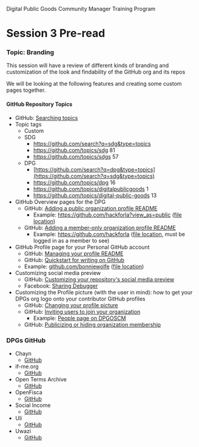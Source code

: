Digital Public Goods Community Manager Training Program
# Session 3 Pre-read

### Topic: Branding

This session will have a review of different kinds of branding and customization of the look and findability of the GitHub org and its repos

We will be looking at the following features and creating some custom pages together.

#### GitHub Repository Topics
- GitHub: [Searching topics](https://docs.github.com/en/search-github/searching-on-github/searching-topics)
- Topic tags
  - Custom
  - SDG
    - https://github.com/search?q=sdg&type=topics
    - https://github.com/topics/sdg 81
    - https://github.com/topics/sdgs 57
  - DPG
    - [https://github.com/search?q=dpg&type=topics](https://github.com/search?q=sdg&type=topics)
    - https://github.com/topics/dpg 16
    - https://github.com/topics/digitalpublicgoods 1
    - https://github.com/topics/digital-public-goods 13
- GitHub Overview pages for the DPG
   - GitHub: [Adding a public organization profile README](https://docs.github.com/en/organizations/collaborating-with-groups-in-organizations/customizing-your-organizations-profile#adding-a-public-organization-profile-readme)
      - Example: https://github.com/hackforla?view_as=public ([file location](https://github.com/hackforla/.github/tree/main/profile))
   - GitHub: [Adding a member-only organization profile README](https://docs.github.com/en/organizations/collaborating-with-groups-in-organizations/customizing-your-organizations-profile#adding-a-member-only-organization-profile-readme)
      - Example: https://github.com/hackforla ([file location](https://github.com/hackforla/.github-private/blob/main/profile/README.md), must be logged in as a member to see)
- GitHub Profile page for your Personal GitHub account
   - GitHub: [Managing your profile README](https://docs.github.com/en/account-and-profile/setting-up-and-managing-your-github-profile/customizing-your-profile/managing-your-profile-readme)
   - GitHub: [Quickstart for writing on GitHub](https://docs.github.com/en/get-started/writing-on-github/getting-started-with-writing-and-formatting-on-github/quickstart-for-writing-on-github)
   - Example: [github.com/bonniewolfe](https://github.com/bonniewolfe) ([file location](https://github.com/bonniewolfe/bonniewolfe/blob/main/README.md))
- Customizing social media preview
   - GitHub: [Customizing your repository's social media preview](https://docs.github.com/en/repositories/managing-your-repositorys-settings-and-features/customizing-your-repository/customizing-your-repositorys-social-media-preview)
   - Facebook: [Sharing Debugger](https://developers.facebook.com/tools/debug)
- Customizing the Profile picture (with the user in mind): how to get your DPGs org logo onto your contributor GitHub profiles
   - GitHub: [Changing your profile picture](https://docs.github.com/en/account-and-profile/setting-up-and-managing-your-github-profile/customizing-your-profile/personalizing-your-profile#changing-your-profile-picture)
   - GitHub: [Inviting users to join your organization](https://docs.github.com/en/organizations/managing-membership-in-your-organization/inviting-users-to-join-your-organization)
      - Example: [People page on DPGOSCM](https://github.com/orgs/DPGOSCM/people)
   - GitHub: [Publicizing or hiding organization membership](https://docs.github.com/en/account-and-profile/setting-up-and-managing-your-personal-account-on-github/managing-your-membership-in-organizations/publicizing-or-hiding-organization-membership)

### DPGs GitHub
- Chayn
   - [GitHub](https://github.com/chaynhq)
- if-me.org
   - [GitHub](https://github.com/ifmeorg/ifme)
- Open Terms Archive
   - [GitHub](https://github.com/OpenTermsArchive)
- OpenFisca
   - [GitHub](https://github.com/openfisca/)
- Social Income
   -  [GitHub](https://github.com/socialincome-san/public)
- Uli
   - [GitHub](https://github.com/tattle-made/OGBV)
- Uwazi
   - [GitHub](https://github.com/huridocs/uwazi)

